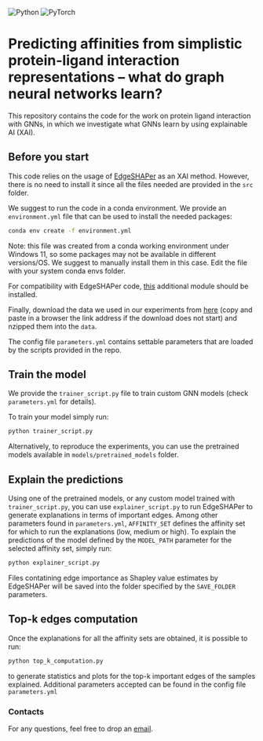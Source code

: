 ![Python](https://img.shields.io/badge/python-3670A0?style=for-the-badge&logo=python&logoColor=ffdd54) ![PyTorch](https://img.shields.io/badge/PyTorch-%23EE4C2C.svg?style=for-the-badge&logo=PyTorch&logoColor=white) 

# Predicting affinities from simplistic protein-ligand interaction representations – what do graph neural networks learn?

This repository contains the code for the work on protein ligand interaction with GNNs, in which we investigate what GNNs learn by using explainable AI (XAI).

## Before you start
This code relies on the usage of [EdgeSHAPer](https://github.com/AndMastro/EdgeSHAPer) as an XAI method. However, there is no need to install it since all the files needed are provided in the ```src``` folder.

We suggest to run the code in a conda environment. We provide an ```environment.yml``` file that can be used to install the needed packages:

```bash
conda env create -f environment.yml
```

Note: this file was created from a conda working environment under Windows 11, so some packages may not be available in different versions/OS. We suggest to manually install them in this case. Edit the file with your system conda envs folder.

For compatibility with EdgeSHAPer code, [this](https://github.com/c-feldmann/rdkit_heatmaps) additional module should be installed. 

Finally, download the data we used in our experiments from [here](http://bioinfo-pharma.u-strasbg.fr/labwebsite/downloads/pdbbind.tgz) (copy and paste in a browser the link address if the download does not start) and nzipped them into the ```data```.

The config file ```parameters.yml``` contains settable parameters that are loaded by the scripts provided in the repo.

## Train the model

We provide the ```trainer_script.py``` file to train custom GNN models (check ```parameters.yml``` for details).

To train your model simply run:

```bash
python trainer_script.py
```
Alternatively, to reproduce the experiments, you can use the pretrained models available in ```models/pretrained_models``` folder.

## Explain the predictions

Using one of the pretrained models, or any custom model trained with ```trainer_script.py```, you can use ```explainer_script.py``` to run EdgeSHAPer to generate explanations in terms of important edges. Among other parameters found in ```parameters.yml```, ```AFFINITY_SET``` defines the affinity set for which to run the explanations (low, medium or high). To explain the predictions of the model defined by the ```MODEL_PATH``` parameter for the selected affinity set, simply run:

```bash
python explainer_script.py
```

Files contatining edge importance as Shapley value estimates by EdgeSHAPer will be saved into the folder specified by the ```SAVE_FOLDER``` parameters.

## Top-k edges computation

Once the explanations for all the affinity sets are obtained, it is possible to run:

```bash
python top_k_computation.py
```

to generate statistics and plots for the top-k important edges of the samples explained. Additional parameters accepted can be found in the config file ```parameters.yml```

### Contacts

For any questions, feel free to drop an [email](mailto:mastropietro@diag.uniroma1.it).
